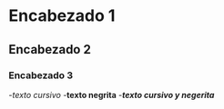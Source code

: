 # Encabezado 1
## Encabezado 2
### Encabezado 3

-*texto cursivo*
-**texto negrita**
-***texto cursivo y negerita***

